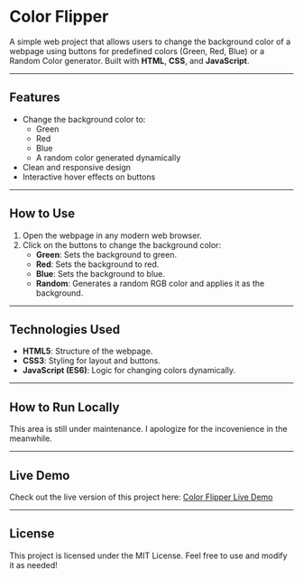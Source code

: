 # Color Flipper

A simple web project that allows users to change the background color of a webpage using buttons for predefined colors (Green, Red, Blue) or a Random Color generator. Built with **HTML**, **CSS**, and **JavaScript**.

---

## Features

- Change the background color to:
  - Green
  - Red
  - Blue
  - A random color generated dynamically
- Clean and responsive design
- Interactive hover effects on buttons

---

## How to Use

1. Open the webpage in any modern web browser.
2. Click on the buttons to change the background color:
   - **Green**: Sets the background to green.
   - **Red**: Sets the background to red.
   - **Blue**: Sets the background to blue.
   - **Random**: Generates a random RGB color and applies it as the background.

---

## Technologies Used

- **HTML5**: Structure of the webpage.
- **CSS3**: Styling for layout and buttons.
- **JavaScript (ES6)**: Logic for changing colors dynamically.

---

## How to Run Locally

This area is still under maintenance. I apologize for the incovenience in the meanwhile.

---

## Live Demo

Check out the live version of this project here: [Color Flipper Live Demo](https://rajarshi-29.github.io/color-flipper/)

---

## License

This project is licensed under the MIT License. Feel free to use and modify it as needed!

